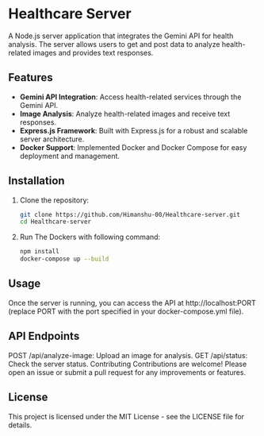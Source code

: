 # Healthcare Server

A Node.js server application that integrates the Gemini API for health analysis. The server allows users to get and post data to analyze health-related images and provides text responses.

## Features

- **Gemini API Integration**: Access health-related services through the Gemini API.
- **Image Analysis**: Analyze health-related images and receive text responses.
- **Express.js Framework**: Built with Express.js for a robust and scalable server architecture.
- **Docker Support**: Implemented Docker and Docker Compose for easy deployment and management.


## Installation

1. Clone the repository:

   ```bash
   git clone https://github.com/Himanshu-00/Healthcare-server.git
   cd Healthcare-server
   
2. Run The Dockers with following command:

   ```bash
   npm install
   docker-compose up --build
   

## Usage

Once the server is running, you can access the API at http://localhost:PORT (replace PORT with the port specified in your docker-compose.yml file).

## API Endpoints

POST /api/analyze-image: Upload an image for analysis.
GET /api/status: Check the server status.
Contributing
Contributions are welcome! Please open an issue or submit a pull request for any improvements or features.

## License

This project is licensed under the MIT License - see the LICENSE file for details.
